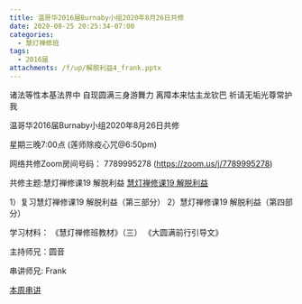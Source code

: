 ```yaml
---
title: 温哥华2016届Burnaby小组2020年8月26日共修
date: 2020-08-25 20:25:34-07:00
categories:
  - 慧灯禅修班
tags:
  - 2016届
attachments: /f/up/解脱利益4_frank.pptx
---
```

诸法等性本基法界中 自现圆满三身游舞力 离障本来怙主龙钦巴 祈请无垢光尊常护我

温哥华2016届Burnaby小组2020年8月26日共修 

星期三晚7:00点 (莲师除疫心咒@6:50pm)

网络共修Zoom房间号码： 7789995278 (<https://zoom.us/j/7789995278>)

共修主题:慧灯禅修课19 解脱利益
[慧灯禅修课19 解脱利益](https://www.youtube.com/watch?v=qgOLWOLYQcc&list=PL7aUyQTIJqAhNhpev_O9Sw0cBxfrWhP1U&index=35) 

1）复习慧灯禅修课19 解脱利益（第三部分）
2）慧灯禅修课19 解脱利益（第四部分）


学习材料：
《慧灯禅修班教材》（三）
《大圆满前行引导文》



主持师兄：圆音

串讲师兄: Frank

[本周串讲](/f/up/解脱利益4_frank.pptx)